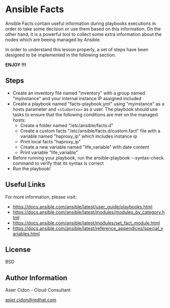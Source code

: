 # Ansible Facts

Ansible Facts contain useful information during playbooks executions in order to take some decision or use them based on this information. On the other hand, it is a powerful tool to collect some extra information about the nodes which are beeing managed by Ansible.

In order to understand this lesson properly, a set of steps have been designed to be implemented in the following section.

**ENJOY !!!**

## Steps 

-   Create an inventory file named "inventory" with a group named "myinstance" and your internal instance IP assigned included
-   Create a playbook named "facts-playbook.yml" using "myinstance" as a hosts parameter and ``<studentxx>`` as a user. The playbook should use tasks to ensure that the following conditions are met on the managed hosts:
    - Create a folder named "/etc/ansible/facts.d"
    - Create a custom facts "/etc/ansible/facts.d/custom.fact" file with a variable named "haproxy_ip" which includes instance ip
    - Print local facts "haproxy_ip"
    - Create a new variable named "life_variable" with date content
    - Print variable "life_variable"
-   Before running your playbook, run the ansible-playbook --syntax-check  command to verify that its syntax is correct
-   Run the playbook!

## Useful Links

For more information, please visit:

-   https://docs.ansible.com/ansible/latest/user_guide/playbooks.html
-   https://docs.ansible.com/ansible/latest/modules/modules_by_category.html
-   https://docs.ansible.com/ansible/latest/modules/set_fact_module.html
-   https://docs.ansible.com/ansible/latest/reference_appendices/special_variables.html

License
-------

BSD

Author Information
------------------

 Asier Cidon - Cloud Consultant

 asier.cidon@redhat.com
 
